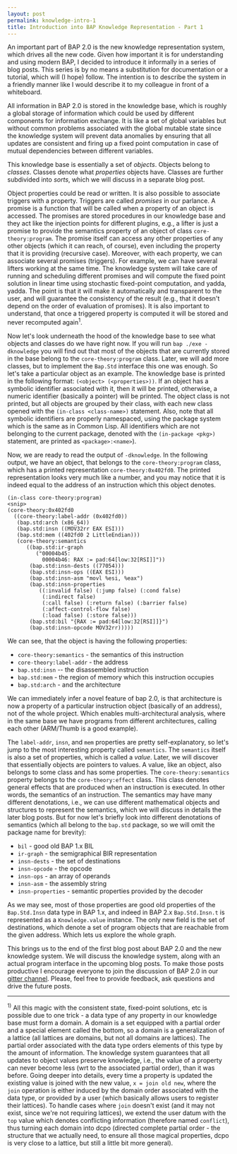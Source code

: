 ```yaml
---
layout: post
permalink: knowledge-intro-1
title: Introduction into BAP Knowledge Representation - Part 1
---
```


An important part of BAP 2.0 is the new knowledge representation system, which drives all the new code. Given how important it is for understanding and using modern BAP, I decided to introduce it informally in a series of blog posts. This series is by no means a substitution for documentation or a tutorial, which will (I hope) follow. The intention is to describe the system in a friendly manner like I would describe it to my colleague in front of a whiteboard.

All information in BAP 2.0 is stored in the knowledge base, which is roughly a global storage of information which could be used by different components for information exchange. It is like a set of global variables but without common problems associated with the global mutable state since the knowledge system will prevent data anomalies by ensuring that all updates are consistent and firing up a fixed point computation in case of mutual dependencies between different variables.

This knowledge base is essentially a set of _objects_. Objects belong to _classes_. Classes denote what _properties_ objects have. Classes are further subdivided into _sorts_, which we will discuss in a separate blog post.

Object properties could be read or written. It is also possible to associate triggers with a property. Triggers are called _promises_ in our parlance. A promise is a function that will be called when a property of an object is accessed. The promises are stored procedures in our knowledge base and they act like the injection points for different plugins, e.g., a lifter is just a promise to provide the semantics property of an object of class `core-theory:program`. The promise itself can access any other properties of any other objects (which it can reach, of course), even including the property that it is providing (recursive case). Moreover, with each property, we can associate several promises (triggers). For example, we can have several lifters working at the same time. The knowledge system will take care of running and scheduling different promises and will compute the fixed point solution in linear time using stochastic fixed-point computation, and yadda, yadda. The point is that it will make it automatically and transparent to the user, and will guarantee the consistency of the result (e.g., that it doesn't depend on the order of evaluation of promises). It is also important to understand, that once a triggered property is computed it will be stored and never recomputed again<sup>1</sup>.

Now let's look underneath the hood of the knowledge base to see what objects and classes do we have right now. If you will run `bap ./exe -dknowledge` you will find out that most of the objects that are currently stored in the base belong to the `core-theory:program` class. Later, we will add more classes, but to implement the `Bap.Std` interface this one was enough. So let's take a particular object as an example. The knowledge base is printed in the following format: `(<object> (<properties>))`. If an object has a symbolic identifier associated with it, then it will be printed, otherwise, a numeric identifier (basically a pointer) will be printed. The object class is not printed, but all objects are grouped by their class, with each new class opened with the `(in-class <class-name>)` statement. Also, note that all symbolic identifiers are properly namespaced, using the package system which is the same as in Common Lisp. All identifiers which are not belonging to the current package, denoted with the `(in-package <pkg>)` statement, are printed as `<package>:<name>`).

Now, we are ready to read the output of `-dknowledge`. In the following output, we have an object, that belongs to the `core-theory:program` class, which has a printed representation `core-theory:0x402fd0`. The printed representation looks very much like a number, and you may notice that it is indeed equal to the address of an instruction which this object denotes.

```
(in-class core-theory:program)
<snip>
(core-theory:0x402fd0
  ((core-theory:label-addr (0x402fd0))
   (bap.std:arch (x86_64))
   (bap.std:insn ((MOV32rr EAX ESI)))
   (bap.std:mem ((402fd0 2 LittleEndian)))
   (core-theory:semantics
      ((bap.std:ir-graph
         ("00004b45:
           00004b46: RAX := pad:64[low:32[RSI]]"))
       (bap.std:insn-dests ((77054)))
       (bap.std:insn-ops ((EAX ESI)))
       (bap.std:insn-asm "movl %esi, %eax")
       (bap.std:insn-properties
          ((:invalid false) (:jump false) (:cond false)
           (:indirect false)
           (:call false) (:return false) (:barrier false)
           (:affect-control-flow false)
           (:load false) (:store false)))
       (bap.std:bil "{RAX := pad:64[low:32[RSI]]}")
       (bap.std:insn-opcode MOV32rr)))))
```

We can see, that the object is having the following properties:

- `core-theory:semantics` - the semantics of this instruction
- `core-theory:label-addr` - the address
- `bap.std:insn` -- the disassembled instruction
- `bap.std:mem` - the region of memory which this instruction occupies
- `bap.std:arch`  - and the architecture

We can immediately infer a novel feature of bap 2.0, is that architecture is now a property of a particular instruction object (basically of an address), not of the whole project. Which enables multi-architectural analysis, where in the same base we have programs from different architectures, calling each other (ARM/Thumb is a good example).

The `label-addr`, `insn`, and `mem` properties are pretty self-explanatory, so let's jump to the most interesting property called `semantics`. The `semantics` itself is also a set of properties, which is called a _value_. Later, we will discover that essentially objects are pointers to values. A value, like an object, also belongs to some class and has some properties. The `core-theory:semantics` property belongs to the `core-theory:effect` class. This class denotes general effects that are produced when an instruction is executed. In other words, the semantics of an instruction. The semantics may have many different denotations, i.e., we can use different mathematical objects and structures to represent the semantics, which we will discuss in details the later blog posts. But for now let's briefly look into different denotations of semantics (which all belong to the `bap.std` package, so we will omit the package name for brevity):

  - `bil` - good old BAP 1.x BIL
  - `ir-graph` - the semigraphical BIR representation
  - `insn-dests` - the set of destinations
  - `insn-opcode` - the opcode
  - `insn-ops` - an array of operands
  - `insn-asm` - the assembly string
  - `insn-properties` - semantic properties provided by the decoder

As we may see, most of those properties are good old properties of the `Bap.Std.Insn` data type in BAP 1.x, and indeed in BAP 2.x `Bap.Std.Insn.t` is represented as a `Knowledge.value` instance. The only new field is the set of destinations, which denote a set of program objects that are reachable from the given address. Which lets us explore the whole graph.

This brings us to the end of the first blog post about BAP 2.0 and the new knowledge system. We will discuss the knowledge system, along with an actual program interface in the upcoming blog posts. To make those posts productive I encourage everyone to join the discussion of BAP 2.0 in our [gitter channel][1]. Please, feel free to provide feedback, ask questions and drive the future posts.


[1]: https://gitter.im/BinaryAnalysisPlatform/bap


---------------------
<sup>1)</sup> All this magic with the consistent state, fixed-point solutions, etc is possible due to one trick - a data type of any property in our knowledge base must form a domain. A domain is a set equipped with a partial order and a special element called the bottom, so a domain is a generalization of a lattice (all lattices are domains, but not all domains are lattices). The partial order associated with the data type orders elements of this type by the amount of information. The knowledge system guarantees that all updates to object values preserve knowledge, i.e., the value of a property can never become less (wrt to the associated partial order), than it was before. Going deeper into details, every time a property is updated the existing value is joined with the new value, `x = join old new`, where the `join` operation is either induced by the domain order associated with the data type, or provided by a user (which basically allows users to register their lattices). To handle cases where `join` doesn't exist (and it may not exist, since we're not requiring lattices), we extend the user datum with the `top` value which denotes conflicting information (therefore named `conflict`), thus turning each domain into dcpo (directed complete partial order - the structure that we actually need, to ensure all those magical properties, dcpo is very close to a lattice, but still a little bit more general).
